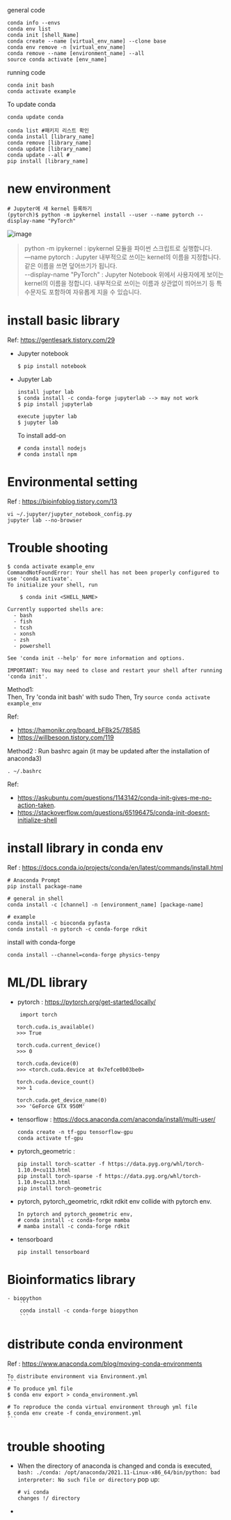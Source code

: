 general code
```
conda info --envs
conda env list
conda init [shell_Name]
conda create --name [virtual_env_name] --clone base
conda env remove -n [virtual_env_name]
conda remove --name [environment_name] --all
source conda activate [env_name]
```

running code
```
conda init bash
conda activate example
```

To update conda
```
conda update conda
```

```
conda list #패키지 리스트 확인
conda install [library_name]
conda remove [library_name]
conda update [library_name]
conda update --all #
pip install [library_name]
```
# new environment
```
# Jupyter에 새 kernel 등록하기
(pytorch)$ python -m ipykernel install --user --name pytorch --display-name "PyTorch"
```
![image](https://user-images.githubusercontent.com/48517782/143440794-56d4a630-762c-44ef-a65d-b3b16c377a2e.png)
> python -m ipykernel : ipykernel 모듈을 파이썬 스크립트로 실행합니다.  
> —name pytorch : Jupyter 내부적으로 쓰이는 kernel의 이름을 지정합니다. 같은 이름을 쓰면 덮어쓰기가 됩니다.  
> --display-name "PyTorch" : Jupyter Notebook 위에서 사용자에게 보이는 kernel의 이름을 정합니다. 내부적으로 쓰이는 이름과 상관없이 띄어쓰기 등 특수문자도 포함하여 자유롭게 지을 수 있습니다.  

# install basic library
Ref: https://gentlesark.tistory.com/29
- Jupyter notebook
	```
	$ pip install notebook
	```
- Jupyter Lab
	```
	install jupter lab
	$ conda install -c conda-forge jupyterlab --> may not work
	$ pip install jupyterlab
	
	execute jupyter lab
	$ jupyter lab
	```
	
	To install add-on
	```
	# conda install nodejs
	# conda install npm
	```
	
# Environmental setting
Ref : https://bioinfoblog.tistory.com/13
```
vi ~/.jupyter/jupyter_notebook_config.py
jupyter lab --no-browser
```

# Trouble shooting
```
$ conda activate example_env
CommandNotFoundError: Your shell has not been properly configured to use 'conda activate'.
To initialize your shell, run

    $ conda init <SHELL_NAME>

Currently supported shells are:
  - bash
  - fish
  - tcsh
  - xonsh
  - zsh
  - powershell

See 'conda init --help' for more information and options.

IMPORTANT: You may need to close and restart your shell after running 'conda init'.
```

Method1:   
Then, Try 'conda init bash' with sudo
Then, Try `source conda activate example_env`

Ref:
- https://hamonikr.org/board_bFBk25/78585
- https://willbesoon.tistory.com/119


Method2 : 
Run bashrc again (it may be updated after the installation of anaconda3)
```
. ~/.bashrc
```
Ref:  
- https://askubuntu.com/questions/1143142/conda-init-gives-me-no-action-taken. 
- https://stackoverflow.com/questions/65196475/conda-init-doesnt-initialize-shell

# install library in conda env
Ref : https://docs.conda.io/projects/conda/en/latest/commands/install.html
```
# Anaconda Prompt
pip install package-name

# general in shell
conda install -c [channel] -n [environment_name] [package-name]

# example
conda install -c bioconda pyfasta
conda install -n pytorch -c conda-forge rdkit
```
install with conda-forge
```
conda install --channel=conda-forge physics-tenpy
```

# ML/DL library
- pytorch : https://pytorch.org/get-started/locally/ 
 ```
	 import torch

	torch.cuda.is_available()
	>>> True

	torch.cuda.current_device()
	>>> 0

	torch.cuda.device(0)
	>>> <torch.cuda.device at 0x7efce0b03be0>

	torch.cuda.device_count()
	>>> 1

	torch.cuda.get_device_name(0)
	>>> 'GeForce GTX 950M'
 ```
- tensorflow : https://docs.anaconda.com/anaconda/install/multi-user/  
	```
	conda create -n tf-gpu tensorflow-gpu
	conda activate tf-gpu
	```
- pytorch_geometric : 
	```
	pip install torch-scatter -f https://data.pyg.org/whl/torch-1.10.0+cu113.html
	pip install torch-sparse -f https://data.pyg.org/whl/torch-1.10.0+cu113.html
	pip install torch-geometric
	```
- pytorch, pytorch_geometric, rdkit
	rdkit env collide with pytorch env. 
	```
	In pytorch and pytorch_geometric env,
	# conda install -c conda-forge mamba
	# mamba install -c conda-forge rdkit
	```
- tensorboard
	```
	pip install tensorboard
	```

# Bioinformatics library
	- biopython
		```
		conda install -c conda-forge biopython
		```

# distribute conda environment
Ref : https://www.anaconda.com/blog/moving-conda-environments
	
	To distribute environment via Environment.yml
	```
	# To produce yml file
	$ conda env export > conda_environment.yml
	
	# To reproduce the conda virtual environment through yml file
	$ conda env create -f conda_environment.yml
	```

# trouble shooting
- When the directory of anaconda is changed and conda is executed, `bash: ./conda: /opt/anaconda/2021.11-Linux-x86_64/bin/python: bad interpreter: No such file or directory` pop up:
	```
	# vi conda
	changes !/ directory
	
	```
	
- 
